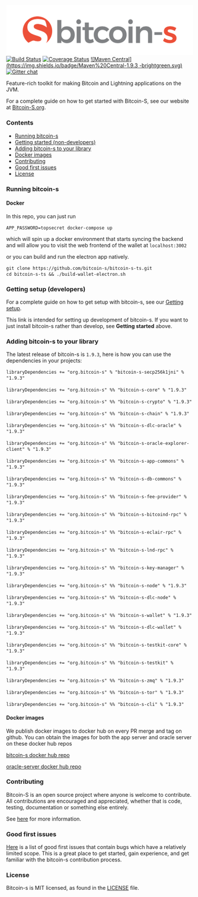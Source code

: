![Bitcoin-S logo](website/static/img/bitcoin-s-dark-logo.png)
[![Build Status](https://github.com/bitcoin-s/bitcoin-s/workflows/Release/badge.svg)](https://github.com/bitcoin-s/bitcoin-s/actions) [![Coverage Status](https://coveralls.io/repos/github/bitcoin-s/bitcoin-s/badge.svg?branch=master)](https://coveralls.io/github/bitcoin-s/bitcoin-s?branch=master) [![Maven Central](https://img.shields.io/badge/Maven%20Central-1.9.3
-brightgreen.svg)](https://mvnrepository.com/artifact/org.bitcoin-s) [![Gitter chat](https://badges.gitter.im/gitterHQ/gitter.png)](https://gitter.im/bitcoin-s-core)

Feature-rich toolkit for making Bitcoin and Lightning applications on the JVM.

For a complete guide on how to get started with Bitcoin-S, see our website at [Bitcoin-S.org](https://bitcoin-s.org).

### Contents

- [Running bitcoin-s](#running-bitcoin-s)
- [Getting started (non-developers)](#getting-started--non-developers-)
- [Adding bitcoin-s to your library](#adding-bitcoin-s-to-your-library)
- [Docker images](#docker-images)
- [Contributing](#contributing)
- [Good first issues](#good-first-issues)
- [License](#license)

### Running bitcoin-s

#### Docker

In this repo, you can just run

```
APP_PASSWORD=topsecret docker-compose up
```

which will spin up a docker environment that starts syncing the backend and will allow you to visit
the web frontend of the wallet at `localhost:3002`

or you can build and run the electron app natively.

```
git clone https://github.com/bitcoin-s/bitcoin-s-ts.git
cd bitcoin-s-ts && ./build-wallet-electron.sh
```

### Getting setup (developers)

For a complete guide on how to get setup with bitcoin-s, see our [Getting setup](https://bitcoin-s.org/docs/getting-setup).

This link is intended for setting up development of bitcoin-s. If you want to just install bitcoin-s rather than develop, see **Getting started** above.

### Adding bitcoin-s to your library

The latest release of bitcoin-s is `1.9.3`, here is how you can use the dependencies in your projects:

```
libraryDependencies += "org.bitcoin-s" % "bitcoin-s-secp256k1jni" % "1.9.3"

libraryDependencies += "org.bitcoin-s" %% "bitcoin-s-core" % "1.9.3"

libraryDependencies += "org.bitcoin-s" %% "bitcoin-s-crypto" % "1.9.3"

libraryDependencies += "org.bitcoin-s" %% "bitcoin-s-chain" % "1.9.3"

libraryDependencies += "org.bitcoin-s" %% "bitcoin-s-dlc-oracle" % "1.9.3"

libraryDependencies += "org.bitcoin-s" %% "bitcoin-s-oracle-explorer-client" % "1.9.3"

libraryDependencies += "org.bitcoin-s" %% "bitcoin-s-app-commons" % "1.9.3"

libraryDependencies += "org.bitcoin-s" %% "bitcoin-s-db-commons" % "1.9.3"

libraryDependencies += "org.bitcoin-s" %% "bitcoin-s-fee-provider" % "1.9.3"

libraryDependencies += "org.bitcoin-s" %% "bitcoin-s-bitcoind-rpc" % "1.9.3"

libraryDependencies += "org.bitcoin-s" %% "bitcoin-s-eclair-rpc" % "1.9.3"

libraryDependencies += "org.bitcoin-s" %% "bitcoin-s-lnd-rpc" % "1.9.3"

libraryDependencies += "org.bitcoin-s" %% "bitcoin-s-key-manager" % "1.9.3"

libraryDependencies += "org.bitcoin-s" %% "bitcoin-s-node" % "1.9.3"

libraryDependencies += "org.bitcoin-s" %% "bitcoin-s-dlc-node" % "1.9.3"

libraryDependencies += "org.bitcoin-s" %% "bitcoin-s-wallet" % "1.9.3"

libraryDependencies += "org.bitcoin-s" %% "bitcoin-s-dlc-wallet" % "1.9.3"

libraryDependencies += "org.bitcoin-s" %% "bitcoin-s-testkit-core" % "1.9.3"

libraryDependencies += "org.bitcoin-s" %% "bitcoin-s-testkit" % "1.9.3"

libraryDependencies += "org.bitcoin-s" %% "bitcoin-s-zmq" % "1.9.3"

libraryDependencies += "org.bitcoin-s" %% "bitcoin-s-tor" % "1.9.3"

libraryDependencies += "org.bitcoin-s" %% "bitcoin-s-cli" % "1.9.3"

```

#### Docker images

We publish docker images to docker hub on every PR merge and tag on github.
You can obtain the images for both the app server and oracle server on these
docker hub repos

[bitcoin-s docker hub repo](https://hub.docker.com/r/bitcoinscala/bitcoin-s-server/tags?page=1&ordering=last_updated)

[oracle-server docker hub repo](https://hub.docker.com/r/bitcoinscala/bitcoin-s-oracle-server/tags?page=1&ordering=last_updated)

### Contributing

Bitcoin-S is an open source project where anyone is welcome to contribute. All contributions are encouraged and appreciated, whether that is code, testing, documentation or something else entirely.

See [here](https://bitcoin-s.org/docs/contributing) for more information.

### Good first issues

[Here](https://github.com/bitcoin-s/bitcoin-s/issues?q=is%3Aopen+is%3Aissue+label%3A%22good+first+issue%22) is a list of good first issues that contain bugs which have a relatively limited scope. This is a great place to get started, gain experience, and get familiar with the bitcoin-s contribution process.

### License

Bitcoin-s is MIT licensed, as found in the [LICENSE](LICENSE) file.
